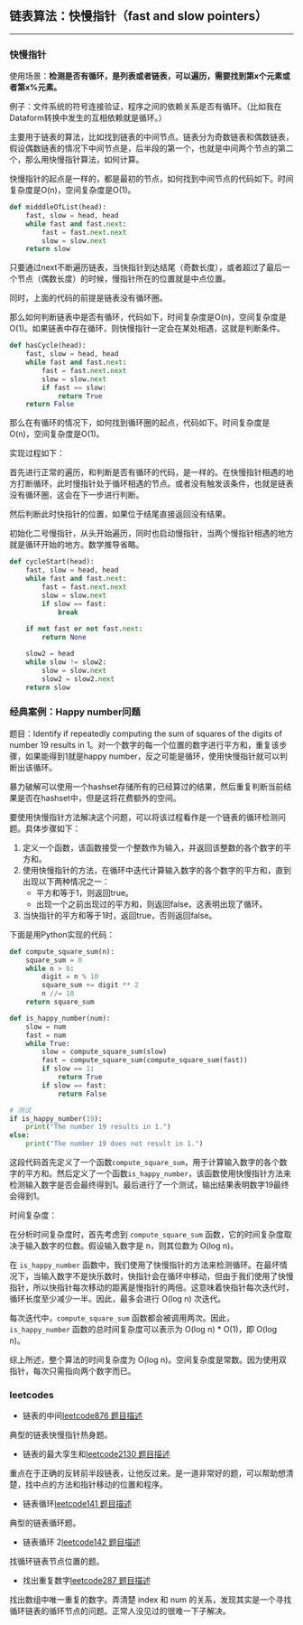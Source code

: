 ## 链表算法：快慢指针（fast and slow pointers）

---

### 快慢指针

使用场景：**检测是否有循环，是列表或者链表，可以遍历，需要找到第x个元素或者第x%元素。**

例子：文件系统的符号连接验证，程序之间的依赖关系是否有循环。（比如我在Dataform转换中发生的互相依赖就是循环。）

主要用于链表的算法，比如找到链表的中间节点。链表分为奇数链表和偶数链表，假设偶数链表的情况下中间节点是，后半段的第一个，也就是中间两个节点的第二个，那么用快慢指针算法，如何计算。

快慢指针的起点是一样的，都是最初的节点，如何找到中间节点的代码如下。时间复杂度是O(n)，空间复杂度是O(1)。

```python
def midddleOfList(head):
    fast, slow = head, head
    while fast and fast.next:
        fast = fast.next.next
        slow = slow.next
    return slow
```

只要通过next不断遍历链表，当快指针到达结尾（奇数长度），或者超过了最后一个节点（偶数长度）的时候，慢指针所在的位置就是中点位置。

同时，上面的代码的前提是链表没有循环圈。

那么如何判断链表中是否有循环，代码如下，时间复杂度是O(n)，空间复杂度是O(1)。如果链表中存在循环，则快慢指针一定会在某处相遇，这就是判断条件。

```python
def hasCycle(head):
    fast, slow = head, head
    while fast and fast.next:
        fast = fast.next.next
        slow = slow.next
        if fast == slow:
            return True
    return False
```

那么在有循环的情况下，如何找到循环圈的起点，代码如下。时间复杂度是O(n)，空间复杂度是O(1)。

实现过程如下：

首先进行正常的遍历，和判断是否有循环的代码，是一样的。在快慢指针相遇的地方打断循环，此时慢指针处于循环相遇的节点。或者没有触发该条件，也就是链表没有循环圈，这会在下一步进行判断。

然后判断此时快指针的位置，如果位于结尾直接返回没有结果。

初始化二号慢指针，从头开始遍历，同时也启动慢指针，当两个慢指针相遇的地方就是循环开始的地方。数学推导省略。

```python
def cycleStart(head):
    fast, slow = head, head
    while fast and fast.next:
        fast = fast.next.next
        slow = slow.next
        if slow == fast:
            break
    
    if not fast or not fast.next:
        return None

    slow2 = head
    while slow != slow2:
        slow = slow.next
        slow2 = slow2.next
    return slow
```

### 经典案例：Happy number问题

题目：Identify if repeatedly computing the sum of squares of the digits of number 19 results in 1。对一个数字的每一个位置的数字进行平方和，重复该步骤，如果能得到1就是happy number，反之可能是循环，使用快慢指针就可以判断出该循环。

暴力破解可以使用一个hashset存储所有的已经算过的结果，然后重复判断当前结果是否在hashset中，但是这将花费额外的空间。

要使用快慢指针方法解决这个问题，可以将该过程看作是一个链表的循环检测问题。具体步骤如下：

1. 定义一个函数，该函数接受一个整数作为输入，并返回该整数的各个数字的平方和。
2. 使用快慢指针的方法，在循环中迭代计算输入数字的各个数字的平方和，直到出现以下两种情况之一：
   - 平方和等于1，则返回true。
   - 出现一个之前出现过的平方和，则返回false，这表明出现了循环。
3. 当快指针的平方和等于1时，返回true，否则返回false。

下面是用Python实现的代码：

```python
def compute_square_sum(n):
    square_sum = 0
    while n > 0:
        digit = n % 10
        square_sum += digit ** 2
        n //= 10
    return square_sum

def is_happy_number(num):
    slow = num
    fast = num
    while True:
        slow = compute_square_sum(slow)
        fast = compute_square_sum(compute_square_sum(fast))
        if slow == 1:
            return True
        if slow == fast:
            return False

# 测试
if is_happy_number(19):
    print("The number 19 results in 1.")
else:
    print("The number 19 does not result in 1.")
```

这段代码首先定义了一个函数`compute_square_sum`，用于计算输入数字的各个数字的平方和。然后定义了一个函数`is_happy_number`，该函数使用快慢指针方法来检测输入数字是否会最终得到1。最后进行了一个测试，输出结果表明数字19最终会得到1。

时间复杂度：

在分析时间复杂度时，首先考虑到 `compute_square_sum` 函数，它的时间复杂度取决于输入数字的位数。假设输入数字是 n，则其位数为 O(log n)。

在 `is_happy_number` 函数中，我们使用了快慢指针的方法来检测循环。在最坏情况下，当输入数字不是快乐数时，快指针会在循环中移动，但由于我们使用了快慢指针，所以快指针每次移动的距离是慢指针的两倍。这意味着快指针每次迭代时，循环长度至少减少一半。因此，最多会进行 O(log n) 次迭代。

每次迭代中，`compute_square_sum` 函数都会被调用两次。因此，`is_happy_number` 函数的总时间复杂度可以表示为 O(log n) * O(1)，即 O(log n)。

综上所述，整个算法的时间复杂度为 O(log n)。空间复杂度是常数。因为使用双指针，每次只需指向两个数字而已。

### leetcodes

- 链表的中间[leetcode876 题目描述](https://leetcode.com/problems/middle-of-the-linked-list/description/)

典型的链表快慢指针热身题。

- 链表的最大孪生和[leetcode2130 题目描述](https://leetcode.com/problems/maximum-twin-sum-of-a-linked-list/description/)

重点在于正确的反转前半段链表，让他反过来。是一道非常好的题，可以帮助想清楚，找中点的方法和指针移动的位置和程序。

- 链表循环[leetcode141 题目描述](https://leetcode.com/problems/linked-list-cycle/description/)

典型的链表循环题。

- 链表循环 2[leetcode142 题目描述](https://leetcode.com/problems/linked-list-cycle-ii/description/)

找循环链表节点位置的题。

- 找出重复数字[leetcode287 题目描述](https://leetcode.com/problems/find-the-duplicate-number/description/)

找出数组中唯一重复的数字。弄清楚 index 和 num 的关系，发现其实是一个寻找循环链表的循环节点的问题。正常人没见过的很难一下子解决。
